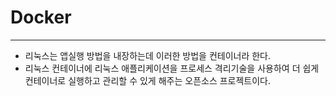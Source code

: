 # Docker

---

- 리눅스는 앱실행 방법을 내장하는데 이러한 방법을 컨테이너라 한다.
- 리눅스 컨테이너에 리눅스 애플리케이션을 프로세스 격리기술을 사용하여 더 쉽게 컨테이너로 실행하고 관리할 수 있게 해주는 오픈소스 프로젝트이다.
